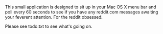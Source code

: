 This small application is designed to sit up in your Mac OS X menu bar and poll every 60 seconds to see if you have any reddit.com messages awaiting your feverent attention. For the reddit obsessed.

Please see todo.txt to see what's going on.


